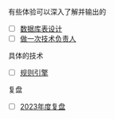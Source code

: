 有些体验可以深入了解并输出的
- [ ] [数据库表设计](../编程/业务/数据库表设计.md)
- [ ] [做一次技术负责人](../复盘/工作/做一次技术负责人.md)

具体的技术
- [ ] [规则引擎](../编程/框架学习/策略模型/规则引擎.md)

复盘
- [ ] [2023年度复盘](../复盘/阶段/2023年度复盘.md) 